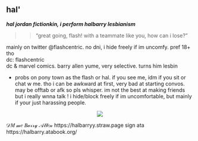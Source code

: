 ## hal' 

 ***hal jordan fictionkin, i perform halbarry lesbianism***
  >> “great going, flash! with a teammate like you, how can i lose?”

  mainly on twitter @flashcentric. no dni, i hide freely if im uncomfy. pref 18+ tho   
    dc: flashcentric  
   dc & marvel comics. barry allen yume, very selective. turns him lesbin
   
   
   -  probs on pony town as the flash or hal. if you see me, idm if you sit or chat w me. tho i can be awkward at first, very bad at starting convos. may be offtab or afk so pls whisper. im not the best at making friends but i really wnna talk ! i hide/block freely if im uncomfortable, but mainly if your just harassing people.
 <p align="center">
  <img src="https://media1.tenor.com/m/K096gtzoag8AAAAC/black-noir.gif"  />
</p>
 𝒟𝑀 𝓂𝑒 𝐵𝒶𝓇𝓇𝓎 𝒜𝓁𝓁𝑒𝓃 https://halbarryy.straw.page sign ata https://halbarry.atabook.org/
